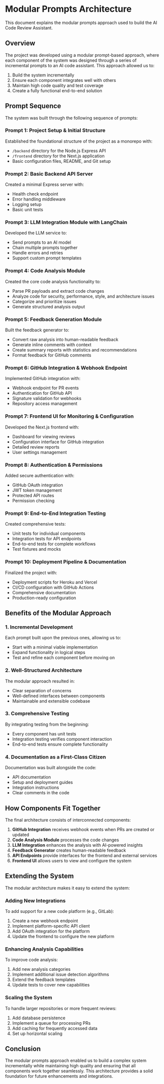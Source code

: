 # Modular Prompts Architecture

This document explains the modular prompts approach used to build the AI Code Review Assistant.

## Overview

The project was developed using a modular prompt-based approach, where each component of the system was designed through a series of incremental prompts to an AI code assistant. This approach allowed us to:

1. Build the system incrementally
2. Ensure each component integrates well with others
3. Maintain high code quality and test coverage
4. Create a fully functional end-to-end solution

## Prompt Sequence

The system was built through the following sequence of prompts:

### Prompt 1: Project Setup & Initial Structure

Established the foundational structure of the project as a monorepo with:
- `/backend` directory for the Node.js Express API
- `/frontend` directory for the Next.js application
- Basic configuration files, README, and Git setup

### Prompt 2: Basic Backend API Server

Created a minimal Express server with:
- Health check endpoint
- Error handling middleware
- Logging setup
- Basic unit tests

### Prompt 3: LLM Integration Module with LangChain

Developed the LLM service to:
- Send prompts to an AI model
- Chain multiple prompts together
- Handle errors and retries
- Support custom prompt templates

### Prompt 4: Code Analysis Module

Created the core code analysis functionality to:
- Parse PR payloads and extract code changes
- Analyze code for security, performance, style, and architecture issues
- Categorize and prioritize issues
- Generate structured analysis output

### Prompt 5: Feedback Generation Module

Built the feedback generator to:
- Convert raw analysis into human-readable feedback
- Generate inline comments with context
- Create summary reports with statistics and recommendations
- Format feedback for GitHub comments

### Prompt 6: GitHub Integration & Webhook Endpoint

Implemented GitHub integration with:
- Webhook endpoint for PR events
- Authentication for GitHub API
- Signature validation for webhooks
- Repository access management

### Prompt 7: Frontend UI for Monitoring & Configuration

Developed the Next.js frontend with:
- Dashboard for viewing reviews
- Configuration interface for GitHub integration
- Detailed review reports
- User settings management

### Prompt 8: Authentication & Permissions

Added secure authentication with:
- GitHub OAuth integration
- JWT token management
- Protected API routes
- Permission checking

### Prompt 9: End-to-End Integration Testing

Created comprehensive tests:
- Unit tests for individual components
- Integration tests for API endpoints
- End-to-end tests for complete workflows
- Test fixtures and mocks

### Prompt 10: Deployment Pipeline & Documentation

Finalized the project with:
- Deployment scripts for Heroku and Vercel
- CI/CD configuration with GitHub Actions
- Comprehensive documentation
- Production-ready configuration

## Benefits of the Modular Approach

### 1. Incremental Development

Each prompt built upon the previous ones, allowing us to:
- Start with a minimal viable implementation
- Expand functionality in logical steps
- Test and refine each component before moving on

### 2. Well-Structured Architecture

The modular approach resulted in:
- Clear separation of concerns
- Well-defined interfaces between components
- Maintainable and extensible codebase

### 3. Comprehensive Testing

By integrating testing from the beginning:
- Every component has unit tests
- Integration testing verifies component interaction
- End-to-end tests ensure complete functionality

### 4. Documentation as a First-Class Citizen

Documentation was built alongside the code:
- API documentation
- Setup and deployment guides
- Integration instructions
- Clear comments in the code

## How Components Fit Together

The final architecture consists of interconnected components:

1. **GitHub Integration** receives webhook events when PRs are created or updated
2. **Code Analysis Module** processes the code changes
3. **LLM Integration** enhances the analysis with AI-powered insights
4. **Feedback Generator** creates human-readable feedback
5. **API Endpoints** provide interfaces for the frontend and external services
6. **Frontend UI** allows users to view and configure the system

## Extending the System

The modular architecture makes it easy to extend the system:

### Adding New Integrations

To add support for a new code platform (e.g., GitLab):
1. Create a new webhook endpoint
2. Implement platform-specific API client
3. Add OAuth integration for the platform
4. Update the frontend to configure the new platform

### Enhancing Analysis Capabilities

To improve code analysis:
1. Add new analysis categories
2. Implement additional issue detection algorithms
3. Extend the feedback templates
4. Update tests to cover new capabilities

### Scaling the System

To handle larger repositories or more frequent reviews:
1. Add database persistence
2. Implement a queue for processing PRs
3. Add caching for frequently accessed data
4. Set up horizontal scaling

## Conclusion

The modular prompts approach enabled us to build a complex system incrementally while maintaining high quality and ensuring that all components work together seamlessly. This architecture provides a solid foundation for future enhancements and integrations.